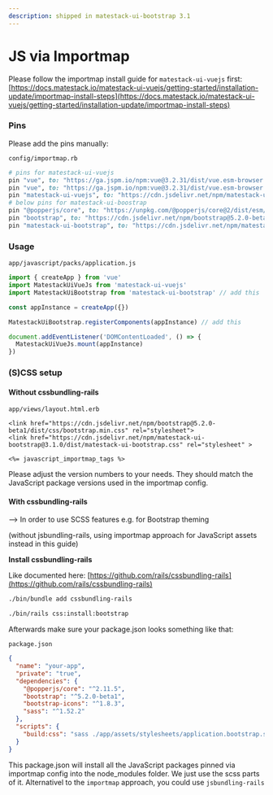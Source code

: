 ```yaml
---
description: shipped in matestack-ui-bootstrap 3.1
---
```


# JS via Importmap

Please follow the importmap install guide for `matestack-ui-vuejs` first: [https://docs.matestack.io/matestack-ui-vuejs/getting-started/installation-update/importmap-install-steps](https://docs.matestack.io/matestack-ui-vuejs/getting-started/installation-update/importmap-install-steps)

### Pins

Please add the pins manually:

`config/importmap.rb`

```ruby
# pins for matestack-ui-vuejs
pin "vue", to: "https://ga.jspm.io/npm:vue@3.2.31/dist/vue.esm-browser.js" if Rails.env.development?
pin "vue", to: "https://ga.jspm.io/npm:vue@3.2.31/dist/vue.esm-browser.prod.js" if Rails.env.production?
pin "matestack-ui-vuejs", to: "https://cdn.jsdelivr.net/npm/matestack-ui-vuejs@3.1.0/dist/matestack-ui-vuejs.esm.js"
# below pins for matestack-ui-boostrap
pin "@popperjs/core", to: "https://unpkg.com/@popperjs/core@2/dist/esm/popper.js"
pin "bootstrap", to: "https://cdn.jsdelivr.net/npm/bootstrap@5.2.0-beta1/dist/js/bootstrap.esm.min.js"
pin "matestack-ui-bootstrap", to: "https://cdn.jsdelivr.net/npm/matestack-ui-bootstrap@3.1.0/dist/matestack-ui-bootstrap.esm.js"
```

### Usage

`app/javascript/packs/application.js`

```javascript
import { createApp } from 'vue'
import MatestackUiVueJs from 'matestack-ui-vuejs'
import MatestackUiBootstrap from 'matestack-ui-bootstrap' // add this

const appInstance = createApp({})

MatestackUiBootstrap.registerComponents(appInstance) // add this

document.addEventListener('DOMContentLoaded', () => {
  MatestackUiVueJs.mount(appInstance)
})

```

### (S)CSS setup

#### Without cssbundling-rails

`app/views/layout.html.erb`

```markup
<link href="https://cdn.jsdelivr.net/npm/bootstrap@5.2.0-beta1/dist/css/bootstrap.min.css" rel="stylesheet">
<link href="https://cdn.jsdelivr.net/npm/matestack-ui-bootstrap@3.1.0/dist/matestack-ui-bootstrap.css" rel="stylesheet" >

<%= javascript_importmap_tags %>
```

Please adjust the version numbers to your needs. They should match the JavaScript package versions used in the importmap config.

#### With cssbundling-rails

\--> In order to use SCSS features e.g. for Bootstrap theming&#x20;

(without jsbundling-rails, using importmap approach for JavaScript assets instead in this guide)

**Install cssbundling-rails**

Like documented here: [https://github.com/rails/cssbundling-rails](https://github.com/rails/cssbundling-rails)

```bash
./bin/bundle add cssbundling-rails
```

```bash
./bin/rails css:install:bootstrap
```

Afterwards make sure your package.json looks something like that:

`package.json`

```json
{
  "name": "your-app",
  "private": "true",
  "dependencies": {
    "@popperjs/core": "^2.11.5",
    "bootstrap": "^5.2.0-beta1",
    "bootstrap-icons": "^1.8.3",
    "sass": "^1.52.2"
  },
  "scripts": {
    "build:css": "sass ./app/assets/stylesheets/application.bootstrap.scss ./app/assets/builds/application.css --no-source-map --load-path=node_modules"
  }
}

```

This package.json will install all the JavaScript packages pinned via importmap config into the node\_modules folder. We just use the scss parts of it. Alternativel to the `importmap` approach, you could use `jsbundling-rails`

